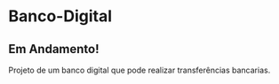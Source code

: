 # Banco-Digital
## Em Andamento!
Projeto de um banco digital que pode realizar transferências bancarias.
